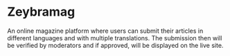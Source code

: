 # Zeybramag

An online magazine platform where users can submit their articles in different languages and with multiple translations. The submission then will be verified by moderators and if approved, will be displayed on the live site. 
